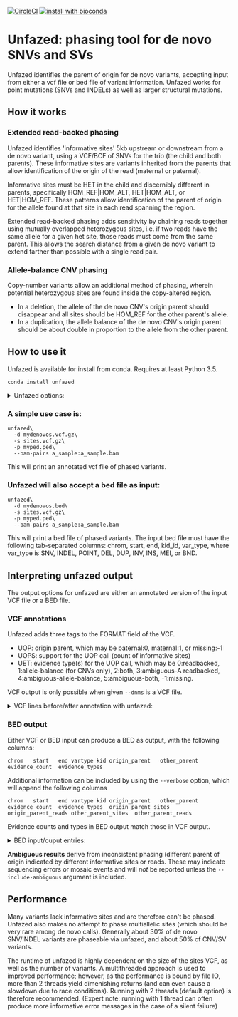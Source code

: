 [![CircleCI](https://circleci.com/gh/jbelyeu/unfazed/tree/master.svg?style=svg)](https://circleci.com/gh/jbelyeu/unfazed/tree/master)
[![install with bioconda](https://img.shields.io/badge/install%20with-bioconda-brightgreen.svg?style=flat)](http://bioconda.github.io/recipes/unfazed/README.html)

# Unfazed: phasing tool for de novo SNVs and SVs
Unfazed identifies the parent of origin for de novo variants, accepting input from either a vcf file or bed file of variant information. Unfazed works for point mutations (SNVs and INDELs) as well as larger structural mutations.

## How it works
### Extended read-backed phasing
Unfazed identifies 'informative sites' 5kb upstream or downstream from a de novo variant, using a VCF/BCF of SNVs for the trio (the child and both parents). These informative sites are variants inherited from the parents that allow identification of the origin of the read (maternal or paternal). 

Informative sites must be HET in the child and discernibly different in parents, specifically HOM_REF|HOM_ALT, HET|HOM_ALT, or HET|HOM_REF. These patterns allow identification of the parent of origin for the allele found at that site in each read spanning the region.

Extended read-backed phasing adds sensitivity by chaining reads together using mutually overlapped heterozygous sites, i.e. if two reads have the same allele for a given het site, those reads must come from the same parent. This allows the search distance from a given de novo variant to extend farther than possible with a single read pair.

### Allele-balance CNV phasing
Copy-number variants allow an additional method of phasing, wherein potential heterozygous sites are found inside the copy-altered region. 
* In a deletion, the allele of the de novo CNV's origin parent should disappear and all sites should be HOM_REF for the other parent's allele. 
* In a duplication, the allele balance of the de novo CNV's origin parent should be about double in proportion to the allele from the other parent.

## How to use it 
Unfazed is available for install from conda. Requires at least Python 3.5.

`conda install unfazed `

<details>
  <summary>Unfazed options:</summary>
  
  ```

usage: unfazed [-h] [-v] -d DNMS -s SITES -p PED [-b BAM_DIR]
               [--bam-pairs [BAM_PAIRS [BAM_PAIRS ...]]] [-t THREADS]
               [-o {vcf,bed}] [--include-ambiguous] [--verbose]
               [--outfile OUTFILE]

optional arguments:
  -h, --help            show this help message and exit
  -v, --version         Installed version (0.1.5)
  -d DNMS, --dnms DNMS  valid VCF OR BED file of the DNMs of interest> If BED,
                        must contain chrom, start, end, kid_id, var_type
                        columns (default: None)
  -s SITES, --sites SITES
                        sorted/bgzipped/indexed VCF/BCF file of SNVs to
                        identify informative sites. Must contain each kid and
                        both parents (default: None)
  -p PED, --ped PED     ped file including the kid and both parent IDs
                        (default: None)
  -b BAM_DIR, --bam-dir BAM_DIR
                        directory where bam/cram files (named {sample_id}.bam
                        or {sample_id}.cram) are stored for offspring. If not
                        included, --bam-pairs must be set (default: None)
  --bam-pairs [BAM_PAIRS [BAM_PAIRS ...]]
                        space-delimited list of pairs in the format
                        {sample_id}:{bam_path} where {sample_id} matches an
                        offspring id from the dnm file. Can be used with
                        --bam-dir arg, must be used in its absence (default:
                        None)
  -t THREADS, --threads THREADS
                        number of threads to use (default: 2)
  -o {vcf,bed}, --output-type {vcf,bed}
                        choose output type. If --dnms is not a VCF/BCF, output
                        must be to BED format. Defaults to match --dnms input
                        file (default: None)
  --include-ambiguous   include ambiguous phasing results (default: False)
  --verbose             print verbose output including sites and reads used
                        for phasing. Only applies to BED output (default:
                        False)
  --outfile OUTFILE     name for output file. Defaults to stdout (default:
                        /dev/stdout)
```
</details>

### A simple use case is:

```
unfazed\
  -d mydenovos.vcf.gz\
  -s sites.vcf.gz\
  -p myped.ped\
  --bam-pairs a_sample:a_sample.bam
```
This will print an annotated vcf file of phased variants.

### Unfazed will also accept a bed file as input:

```
unfazed\
  -d mydenovos.bed\
  -s sites.vcf.gz\
  -p myped.ped\
  --bam-pairs a_sample:a_sample.bam
```

This will print a bed file of phased variants. The input bed file must have the following tab-separated columns: chrom, start, end, kid_id, var_type, where var_type is SNV, INDEL, POINT, DEL, DUP, INV, INS, MEI, or BND.

## Interpreting unfazed output
The output options for unfazed are either an annotated version of the input VCF file or a BED file.

### VCF annotations
Unfazed adds three tags to the FORMAT field of the VCF.
* UOP: origin parent, which may be paternal:0, maternal:1, or missing:-1
* UOPS: support for the UOP call (count of informative sites)
* UET: evidence type(s) for the UOP call, which may be 0:readbacked, 1:allele-balance (for CNVs only), 2:both, 3:ambiguous-A
readbacked, 4:ambiguous-allele-balance, 5:ambiguous-both, -1:missing.

VCF output is only possible when given `--dnms` is a VCF file.


<details>
  <summary>VCF lines before/after annotation with unfazed:</summary>
  
#### Before:
```
22	16256430	.	A	G	453874	PASS	AC=3;AF=0.495;AN=6;BaseQRankSum=-0.217;ClippingRankSum=-0.212;DP=82746;ExcessHet=2.14748e+09;FS=0;InbreedingCoeff=-0.9859;MLEAC=888;MLEAF=0.497;MQ=21.85;MQ0=0;MQRankSum=-0.138;NEGATIVE_TRAIN_SITE;QD=11.03;ReadPosRankSum=0.072;SOR=8.989;VQSLOD=-3.497;culprit=InbreedingCoeff;set=Intersection;het_var=NA12878	GT:AD:DP:GQ:PL	0/1:17,12:29:99:267,0,418	0/1:11,9:20:99:206,0,266	0/1:17,15:32:99:347,0,410
22	16256512	.	T	C	834865	PASS	AC=3;AF=0.494;AN=6;BaseQRankSum=2.47;ClippingRankSum=-0.031;DP=147650;ExcessHet=2.14748e+09;FS=0.554;InbreedingCoeff=-0.9823;MLEAC=887;MLEAF=0.496;MQ=25.78;MQ0=0;MQRankSum=-0.328;QD=11.42;ReadPosRankSum=0.223;SOR=0.774;VQSLOD=-3.334;culprit=InbreedingCoeff;set=Intersection;het_var=NA12878	GT:AD:DP:GQ:PL	0/1:10,14:24:99:343,0,224	0/1:13,11:24:99:254,0,312	0/1:26,20:46:99:478,0,660
22	16266920	.	C	CAG	584855	PASS	AC=3;AF=0.363;AN=6;BaseQRankSum=0.697;ClippingRankSum=-0.113;DP=83342;ExcessHet=2.14748e+09;FS=1.952;InbreedingCoeff=-0.571;MLEAC=650;MLEAF=0.364;MQ=16.98;MQ0=0;MQRankSum=-0.005;QD=8.93;ReadPosRankSum=-0.21;SOR=0.445;VQSLOD=2.41;culprit=FS;set=variant;het_var=NA12878	GT:AD:DP:GQ:PL	0/1:84,51:135:99:1778,0,3267	0/1:108,66:174:99:2334,0,4264	0/1:65,65:130:99:2452,0,2492
22	16277852	.	C	T	274318	VQSRTrancheSNP99.90to100.00	AC=3;AF=0.284;AN=6;BaseQRankSum=4.91;ClippingRankSum=-0.03;DP=157044;ExcessHet=2.14748e+09;FS=0.667;InbreedingCoeff=-0.4018;MLEAC=509;MLEAF=0.285;MQ=17.03;MQ0=0;MQRankSum=-1.706;NEGATIVE_TRAIN_SITE;QD=5.23;ReadPosRankSum=2.73;SOR=0.603;VQSLOD=-17.88;culprit=QD;set=Intersection;het_var=NA12878	GT:AD:DP:GQ:PGT:PID:PL	0/1:84,40:124:99:.:.:764,0,1872	0/1:106,43:149:99:.:.:772,0,2527	0/1:154,58:212:99:.:.:1076,0,3816
22	18571008	.	G	A	557243	PASS	AC=3;AF=0.667;AN=6;BaseQRankSum=1.17;ClippingRankSum=0;DP=47734;ExcessHet=4.1068;FS=0.612;InbreedingCoeff=-0.015;MLEAC=1184;MLEAF=0.676;MQ=54.25;MQ0=0;MQRankSum=0.077;POSITIVE_TRAIN_SITE;QD=25.94;ReadPosRankSum=0.72;SOR=0.618;VQSLOD=1.91;culprit=FS;set=Intersection;het_var=NA12878	GT:AD:DP:GQ:PGT:PID:PL	0/1:6,13:19:99:.:.:409,0,140	0/1:8,11:19:99:.:.:354,0,232	0/1:7,22:29:99:.:.:747,0,163
22	18844942	.	C	T	678344	VQSRTrancheSNP99.90to100.00	AC=3;AF=0.539;AN=6;BaseQRankSum=3.17;ClippingRankSum=0.044;DP=85970;ExcessHet=2.14748e+09;FS=18.41;InbreedingCoeff=-0.7775;MLEAC=895;MLEAF=0.54;MQ=34.81;MQ0=0;MQRankSum=-1.376;NEGATIVE_TRAIN_SITE;QD=16.04;ReadPosRankSum=0.025;SOR=1.79;VQSLOD=-14.27;culprit=InbreedingCoeff;set=Intersection;het_var=NA12878	GT:AD:DP:GQ:PL	0/1:55,26:81:99:530,0,1495	0/1:77,11:88:52:52,0,2094	0/1:35,46:81:99:1202,0,836
22	21088146	.	C	G	633192	PASS	AC=3;AF=0.449;AN=6;BaseQRankSum=0.768;ClippingRankSum=-0.065;DP=92196;ExcessHet=13.309;FS=1.195;InbreedingCoeff=-0.0559;MLEAC=804;MLEAF=0.45;MQ=37.08;MQ0=0;MQRankSum=0.358;NEGATIVE_TRAIN_SITE;POSITIVE_TRAIN_SITE;QD=19.29;ReadPosRankSum=0.43;SOR=0.591;VQSLOD=1.74;culprit=InbreedingCoeff;set=Intersection;het_var=NA12878	GT:AD:DP:GQ:PL	0/1:34,38:72:99:991,0,812	0/1:29,26:55:99:758,0,707	0/1:46,57:103:99:1655,0,1073
22	21141300	.	T	C	636960	PASS	AC=3;AF=0.449;AN=6;BaseQRankSum=0.716;ClippingRankSum=-0.094;DP=82210;ExcessHet=12.0763;FS=0;InbreedingCoeff=-0.0533;MLEAC=804;MLEAF=0.45;MQ=39.81;MQ0=0;MQRankSum=0.034;NEGATIVE_TRAIN_SITE;POSITIVE_TRAIN_SITE;QD=19.83;ReadPosRankSum=0.383;SOR=0.674;VQSLOD=6.33;culprit=FS;set=Intersection;het_var=NA12878	GT:AD:DP:GQ:PGT:PID:PL	0/1:45,58:103:99:.:.:1562,0,1256	0/1:49,62:111:99:.:.:1754,0,1331	0/1:69,49:118:99:.:.:1459,0,2013
22	30857373	.	A	C	939637	PASS	AC=3;AF=0.63;AN=6;BaseQRankSum=0.718;ClippingRankSum=0.209;DP=87540;ExcessHet=3.2255;FS=0.567;InbreedingCoeff=-0.0028;MLEAC=1126;MLEAF=0.63;MQ=38.77;MQ0=0;MQRankSum=0.027;NEGATIVE_TRAIN_SITE;POSITIVE_TRAIN_SITE;QD=24.49;ReadPosRankSum=0.463;SOR=0.629;VQSLOD=2.19;culprit=FS;set=Intersection;het_var=NA12878	GT:AD:DP:GQ:PL	0/1:47,47:94:99:1478,0,1355	0/1:48,38:86:99:1166,0,1416	0/1:72,73:145:99:2241,0,1931
22	30857448	.	A	G	815602	PASS	AC=3;AF=0.606;AN=6;BaseQRankSum=0.673;ClippingRankSum=-0.03;DP=82240;ExcessHet=5.3075;FS=0;InbreedingCoeff=-0.0184;MLEAC=1083;MLEAF=0.606;MQ=41.17;MQ0=0;MQRankSum=0.044;NEGATIVE_TRAIN_SITE;POSITIVE_TRAIN_SITE;QD=23.27;ReadPosRankSum=0.243;SOR=0.69;VQSLOD=6.57;culprit=FS;set=Intersection;het_var=NA12878	GT:AD:DP:GQ:PL	0/1:32,31:63:99:861,0,932	0/1:33,40:73:99:1058,0,876	0/1:60,66:126:99:1904,0,1635
```
#### After:
```
22	16256430	.	A	G	453874	PASS	AC=3;AF=0.495;AN=6;BaseQRankSum=-0.217;ClippingRankSum=-0.212;DP=82746;ExcessHet=2.14748e+09;FS=0;InbreedingCoeff=-0.9859;MLEAC=888;MLEAF=0.497;MQ=21.85;MQ0=0;MQRankSum=-0.138;NEGATIVE_TRAIN_SITE;QD=11.03;ReadPosRankSum=0.072;SOR=8.989;VQSLOD=-3.497;culprit=InbreedingCoeff;set=Intersection;het_var=NA12878	GT:AD:DP:GQ:PL:UOP:UOPS:UET	0/1:17,12:29:99:267,0,418:-1:-1:-1	0/1:11,9:20:99:206,0,266:-1:-1:-1	0/1:17,15:32:99:347,0,410:-1:-1:-1
22	16256512	.	T	C	834865	PASS	AC=3;AF=0.494;AN=6;BaseQRankSum=2.47;ClippingRankSum=-0.031;DP=147650;ExcessHet=2.14748e+09;FS=0.554;InbreedingCoeff=-0.9823;MLEAC=887;MLEAF=0.496;MQ=25.78;MQ0=0;MQRankSum=-0.328;QD=11.42;ReadPosRankSum=0.223;SOR=0.774;VQSLOD=-3.334;culprit=InbreedingCoeff;set=Intersection;het_var=NA12878	GT:AD:DP:GQ:PL:UOP:UOPS:UET	0/1:10,14:24:99:343,0,224:-1:-1:-1	0/1:13,11:24:99:254,0,312:-1:-1:-1	0/1:26,20:46:99:478,0,660:-1:-1:-1
22	16266920	.	C	CAG	584855	PASS	AC=3;AF=0.363;AN=6;BaseQRankSum=0.697;ClippingRankSum=-0.113;DP=83342;ExcessHet=2.14748e+09;FS=1.952;InbreedingCoeff=-0.571;MLEAC=650;MLEAF=0.364;MQ=16.98;MQ0=0;MQRankSum=-0.005;QD=8.93;ReadPosRankSum=-0.21;SOR=0.445;VQSLOD=2.41;culprit=FS;set=variant;het_var=NA12878	GT:AD:DP:GQ:PL:UOP:UOPS:UET	0/1:84,51:135:99:1778,0,3267:-1:-1:-1	0/1:108,66:174:99:2334,0,4264:-1:-1:-1	0/1:65,65:130:99:2452,0,2492:-1:-1:-1
22	16277852	.	C	T	274318	VQSRTrancheSNP99.90to100.00	AC=3;AF=0.284;AN=6;BaseQRankSum=4.91;ClippingRankSum=-0.03;DP=157044;ExcessHet=2.14748e+09;FS=0.667;InbreedingCoeff=-0.4018;MLEAC=509;MLEAF=0.285;MQ=17.03;MQ0=0;MQRankSum=-1.706;NEGATIVE_TRAIN_SITE;QD=5.23;ReadPosRankSum=2.73;SOR=0.603;VQSLOD=-17.88;culprit=QD;set=Intersection;het_var=NA12878	GT:AD:DP:GQ:PGT:PID:PL:UOP:UOPS:UET	0/1:84,40:124:99:.:.:764,0,1872:-1:-1:-1	0/1:106,43:149:99:.:.:772,0,2527:-1:-1:-1	0/1:154,58:212:99:.:.:1076,0,3816:-1:-1:-1
22	18571008	.	G	A	557243	PASS	AC=3;AF=0.667;AN=6;BaseQRankSum=1.17;ClippingRankSum=0;DP=47734;ExcessHet=4.1068;FS=0.612;InbreedingCoeff=-0.015;MLEAC=1184;MLEAF=0.676;MQ=54.25;MQ0=0;MQRankSum=0.077;POSITIVE_TRAIN_SITE;QD=25.94;ReadPosRankSum=0.72;SOR=0.618;VQSLOD=1.91;culprit=FS;set=Intersection;het_var=NA12878	GT:AD:DP:GQ:PGT:PID:PL:UOP:UOPS:UET	0/1:6,13:19:99:.:.:409,0,140:-1:-1:-1	0/1:8,11:19:99:.:.:354,0,232:-1:-1:-1	0/1:7,22:29:99:.:.:747,0,163:-1:-1:-1
22	18844942	.	C	T	678344	VQSRTrancheSNP99.90to100.00	AC=3;AF=0.539;AN=6;BaseQRankSum=3.17;ClippingRankSum=0.044;DP=85970;ExcessHet=2.14748e+09;FS=18.41;InbreedingCoeff=-0.7775;MLEAC=895;MLEAF=0.54;MQ=34.81;MQ0=0;MQRankSum=-1.376;NEGATIVE_TRAIN_SITE;QD=16.04;ReadPosRankSum=0.025;SOR=1.79;VQSLOD=-14.27;culprit=InbreedingCoeff;set=Intersection;het_var=NA12878	GT:AD:DP:GQ:PL:UOP:UOPS:UET	0/1:55,26:81:99:530,0,1495:1:1:0	0/1:77,11:88:52:52,0,2094:-1:-1:-1	0/1:35,46:81:99:1202,0,836:-1:-1:-1
22	21088146	.	C	G	633192	PASS	AC=3;AF=0.449;AN=6;BaseQRankSum=0.768;ClippingRankSum=-0.065;DP=92196;ExcessHet=13.309;FS=1.195;InbreedingCoeff=-0.0559;MLEAC=804;MLEAF=0.45;MQ=37.08;MQ0=0;MQRankSum=0.358;NEGATIVE_TRAIN_SITE;POSITIVE_TRAIN_SITE;QD=19.29;ReadPosRankSum=0.43;SOR=0.591;VQSLOD=1.74;culprit=InbreedingCoeff;set=Intersection;het_var=NA12878	GT:AD:DP:GQ:PL:UOP:UOPS:UET	0/1:34,38:72:99:991,0,812:1:1:0	0/1:29,26:55:99:758,0,707:-1:-1:-1	0/1:46,57:103:99:1655,0,1073:-1:-1:-1
22	21141300	.	T	C	636960	PASS	AC=3;AF=0.449;AN=6;BaseQRankSum=0.716;ClippingRankSum=-0.094;DP=82210;ExcessHet=12.0763;FS=0;InbreedingCoeff=-0.0533;MLEAC=804;MLEAF=0.45;MQ=39.81;MQ0=0;MQRankSum=0.034;NEGATIVE_TRAIN_SITE;POSITIVE_TRAIN_SITE;QD=19.83;ReadPosRankSum=0.383;SOR=0.674;VQSLOD=6.33;culprit=FS;set=Intersection;het_var=NA12878	GT:AD:DP:GQ:PGT:PID:PL:UOP:UOPS:UET	0/1:45,58:103:99:.:.:1562,0,1256:1:2:0	0/1:49,62:111:99:.:.:1754,0,1331:-1:-1:-1	0/1:69,49:118:99:.:.:1459,0,2013:-1:-1:-1
22	30857373	.	A	C	939637	PASS	AC=3;AF=0.63;AN=6;BaseQRankSum=0.718;ClippingRankSum=0.209;DP=87540;ExcessHet=3.2255;FS=0.567;InbreedingCoeff=-0.0028;MLEAC=1126;MLEAF=0.63;MQ=38.77;MQ0=0;MQRankSum=0.027;NEGATIVE_TRAIN_SITE;POSITIVE_TRAIN_SITE;QD=24.49;ReadPosRankSum=0.463;SOR=0.629;VQSLOD=2.19;culprit=FS;set=Intersection;het_var=NA12878	GT:AD:DP:GQ:PL:UOP:UOPS:UET	0/1:47,47:94:99:1478,0,1355:0:2:0	0/1:48,38:86:99:1166,0,1416:-1:-1:-1	0/1:72,73:145:99:2241,0,1931:-1:-1:-1
22	30857448	.	A	G	815602	PASS	AC=3;AF=0.606;AN=6;BaseQRankSum=0.673;ClippingRankSum=-0.03;DP=82240;ExcessHet=5.3075;FS=0;InbreedingCoeff=-0.0184;MLEAC=1083;MLEAF=0.606;MQ=41.17;MQ0=0;MQRankSum=0.044;NEGATIVE_TRAIN_SITE;POSITIVE_TRAIN_SITE;QD=23.27;ReadPosRankSum=0.243;SOR=0.69;VQSLOD=6.57;culprit=FS;set=Intersection;het_var=NA12878	GT:AD:DP:GQ:PL:UOP:UOPS:UET	0/1:32,31:63:99:861,0,932:0:2:0	0/1:33,40:73:99:1058,0,876:-1:-1:-1	0/1:60,66:126:99:1904,0,1635:-1:-1:-1
```
UOP, UOPS, and UET tags are added to each record, with -1 for variants/samples that were not phased.
</details>

### BED output
Either VCF or BED input can produce a BED as output, with the following columns: 
```
chrom	start	end	vartype	kid	origin_parent	other_parent	evidence_count	evidence_types
```

Additional information can be included by using the `--verbose` option, which will append the following columns

```
chrom	start	end	vartype	kid	origin_parent	other_parent	evidence_count	evidence_types	origin_parent_sites	origin_parent_reads	other_parent_sites	other_parent_reads
```

Evidence counts and types in BED output match those in VCF output.


<details>
  <summary>BED input/ouput entries:</summary>
  
#### Input
```
#chrom	start	end	kid_id	var_type
22	16256429	16256430	NA12878	POINT
22	16256511	16256512	NA12878	POINT
22	16266919	16266920	NA12878	POINT
22	16277851	16277852	NA12878	POINT
22	18571007	18571008	NA12878	POINT
22	18844941	18844942	NA12878	POINT
22	21088145	21088146	NA12878	POINT
22	21141299	21141300	NA12878	POINT
22	30857372	30857373	NA12878	POINT
22	30857447	30857448	NA12878	POINT

```
#### Output (no entries for variants that cannot be phased)
```
#chrom	start	end	vartype	kid	origin_parent	other_parent	evidence_count	evidence_types
22	18844941	18844942	POINT	NA12878	NA12892	NA12891	1	READBACKED
22	21088145	21088146	POINT	NA12878	NA12892	NA12891	1	READBACKED
22	21141299	21141300	POINT	NA12878	NA12892	NA12891	2	READBACKED
22	30857372	30857373	POINT	NA12878	NA12891	NA12892	2	READBACKED
22	30857447	30857448	POINT	NA12878	NA12891	NA12892	2	READBACKED

```
</details>

**Ambiguous results** derive from inconsistent phasing (different parent of origin indicated by different informative sites or reads. These may indicate sequencing errors or mosaic events and will *not* be reported unless the `--include-ambiguous` argument is included.

## Performance
Many variants lack informative sites and are therefore can't be phased. Unfazed also makes no attempt to phase multiallelic sites (which should be very rare among de novo calls). Generally about 30% of de novo SNV/INDEL variants are phaseable via unfazed, and about 50% of CNV/SV variants. 

The runtime of unfazed is highly dependent on the size of the sites VCF, as well as the number of variants. A multithreaded approach is used to improved performance; however, as the performance is bound by file IO, more than 2 threads yield dimenishing returns (and can even cause a slowdown due to race conditions). Running with 2 threads (default option) is therefore recommended. (Expert note: running with 1 thread can often produce more informative error messages in the case of a silent failure)

